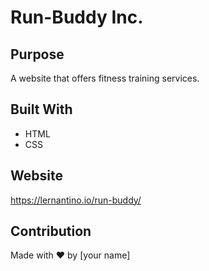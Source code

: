 # Run-Buddy Inc.

## Purpose
A website that offers fitness training services.

## Built With 
* HTML
* CSS

## Website
https://lernantino.io/run-buddy/

## Contribution
Made with ❤️ by [your name]
